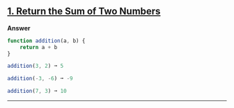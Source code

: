 ## [1. Return the Sum of Two Numbers](https://edabit.com/challenge/3LpBLgNRyaHMvNb4j)
**Answer**
```js
function addition(a, b) {
	return a + b
}

addition(3, 2) ➞ 5

addition(-3, -6) ➞ -9

addition(7, 3) ➞ 10
```
---